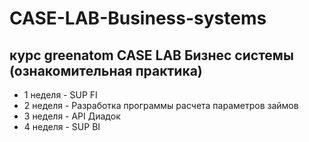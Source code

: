 # CASE-LAB-Business-systems
## курс greenatom CASE LAB Бизнес системы (ознакомительная практика)

* 1 неделя - SUP FI
* 2 неделя - Разработка программы расчета параметров займов
* 3 неделя - API Диадок
* 4 неделя - SUP BI
